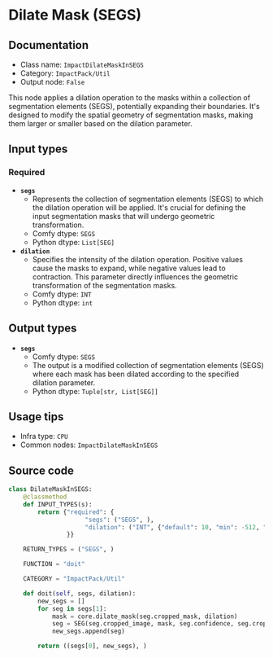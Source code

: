 # Dilate Mask (SEGS)
## Documentation
- Class name: `ImpactDilateMaskInSEGS`
- Category: `ImpactPack/Util`
- Output node: `False`

This node applies a dilation operation to the masks within a collection of segmentation elements (SEGS), potentially expanding their boundaries. It's designed to modify the spatial geometry of segmentation masks, making them larger or smaller based on the dilation parameter.
## Input types
### Required
- **`segs`**
    - Represents the collection of segmentation elements (SEGS) to which the dilation operation will be applied. It's crucial for defining the input segmentation masks that will undergo geometric transformation.
    - Comfy dtype: `SEGS`
    - Python dtype: `List[SEG]`
- **`dilation`**
    - Specifies the intensity of the dilation operation. Positive values cause the masks to expand, while negative values lead to contraction. This parameter directly influences the geometric transformation of the segmentation masks.
    - Comfy dtype: `INT`
    - Python dtype: `int`
## Output types
- **`segs`**
    - Comfy dtype: `SEGS`
    - The output is a modified collection of segmentation elements (SEGS) where each mask has been dilated according to the specified dilation parameter.
    - Python dtype: `Tuple[str, List[SEG]]`
## Usage tips
- Infra type: `CPU`
- Common nodes: `ImpactDilateMaskInSEGS`


## Source code
```python
class DilateMaskInSEGS:
    @classmethod
    def INPUT_TYPES(s):
        return {"required": {
                     "segs": ("SEGS", ),
                     "dilation": ("INT", {"default": 10, "min": -512, "max": 512, "step": 1}),
                }}

    RETURN_TYPES = ("SEGS", )

    FUNCTION = "doit"

    CATEGORY = "ImpactPack/Util"

    def doit(self, segs, dilation):
        new_segs = []
        for seg in segs[1]:
            mask = core.dilate_mask(seg.cropped_mask, dilation)
            seg = SEG(seg.cropped_image, mask, seg.confidence, seg.crop_region, seg.bbox, seg.label, seg.control_net_wrapper)
            new_segs.append(seg)

        return ((segs[0], new_segs), )

```
